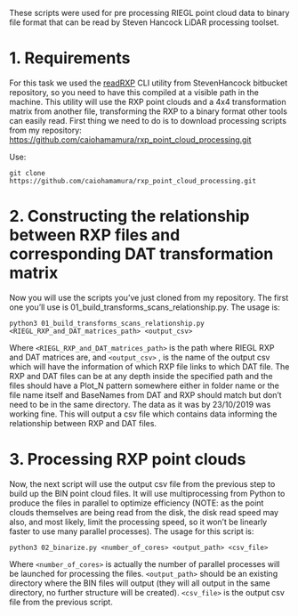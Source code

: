 These scripts were used for pre processing RIEGL point cloud data to binary file format that can be read by Steven Hancock LiDAR processing toolset.

# 1.	Requirements

For this task we used the [readRXP](https://bitbucket.org/StevenHancock/rxptobinary) CLI utility from StevenHancock bitbucket repository, so you need to have this compiled at a visible path in the machine. This utility will use the RXP point clouds and a 4x4 transformation matrix from another file, transforming the RXP to a binary format other tools can easily read. 
First thing we need to do is to download processing scripts from my repository:
https://github.com/caiohamamura/rxp_point_cloud_processing.git

Use:

`git clone https://github.com/caiohamamura/rxp_point_cloud_processing.git`

# 2.	Constructing the relationship between RXP files and corresponding DAT transformation matrix

Now you will use the scripts you’ve just cloned from my repository. The first one you’ll use is 01_build_transforms_scans_relationship.py. The usage is:

`python3 01_build_transforms_scans_relationship.py <RIEGL_RXP_and_DAT_matrices_path> <output_csv>`

Where `<RIEGL_RXP_and_DAT_matrices_path>` is the path where RIEGL RXP and DAT matrices are, and `<output_csv>` , is the name of the output csv which will have the information of which RXP file links to which DAT file. The RXP and DAT files can be at any depth inside the specified path and the files should have a Plot_N pattern somewhere either in folder name or the file name itself and BaseNames from DAT and RXP should match but don’t need to be in the same directory. The data as it was by 23/10/2019 was working fine.
This will output a csv file which contains data informing the relationship between RXP and DAT files.

# 3.	Processing RXP point clouds

Now, the next script will use the output csv file from the previous step to build up the BIN point cloud files. It will use multiprocessing from Python to produce the files in parallel to optimize efficiency (NOTE: as the point clouds themselves are being read from the disk, the disk read speed may also, and most likely, limit the processing speed, so it won’t be linearly faster to use many parallel processes).
The usage for this script is:

`python3 02_binarize.py <number_of_cores> <output_path> <csv_file>`

Where `<number_of_cores>` is actually the number of parallel processes will be launched for processing the files. `<output_path>` should be an existing directory where the BIN files will output (they will all output in the same directory, no further structure will be created). `<csv_file>` is the output csv file from the previous script.
